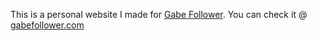 This is a personal website I made for [Gabe Follower](https://twitter.com/gabefollower/). You can check it @ [gabefollower.com](https://gabefollower.com/)

